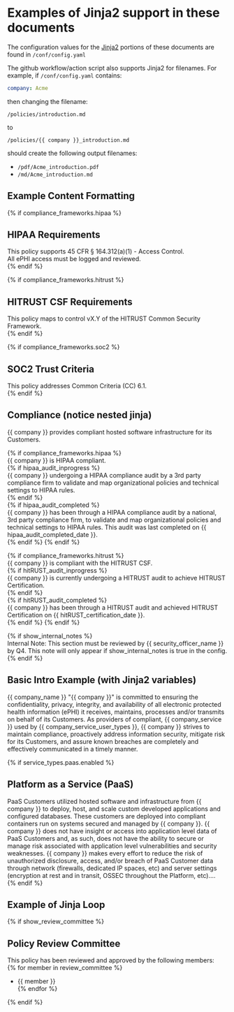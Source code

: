 # Examples of Jinja2 support in these documents

The configuration values for the [Jinja2](https://jinja.palletsprojects.com/en/stable/) portions of these documents are found in `/conf/config.yaml`

The github workflow/action script also supports Jinja2 for filenames. For example, if `/conf/config.yaml` contains:  
```yaml
company: Acme
```
then changing the filename:

   `/policies/introduction.md` 

to 

  `/policies/{{ company }}_introduction.md` 

should create the following output filenames:

* `/pdf/Acme_introduction.pdf`
* `/md/Acme_introduction.md`

## Example Content Formatting

{% if compliance_frameworks.hipaa %}
## HIPAA Requirements
This policy supports 45 CFR § 164.312(a)(1) \- Access Control.  
All ePHI access must be logged and reviewed.  
{% endif %}  

{% if compliance_frameworks.hitrust %}
## HITRUST CSF Requirements
This policy maps to control vX.Y of the HITRUST Common Security Framework.  
{% endif %}  

{% if compliance_frameworks.soc2 %}
## SOC2 Trust Criteria
This policy addresses Common Criteria (CC) 6.1.  
{% endif %}

## Compliance (notice nested jinja)
{{ company }} provides compliant hosted software infrastructure for its Customers.  

{% if compliance_frameworks.hipaa %}  
{{ company }} is HIPAA compliant.  
{% if hipaa_audit_inprogress %}  
{{ company }} undergoing a HIPAA compliance audit by a 3rd party compliance firm to validate and map organizational policies and technical settings to HIPAA rules.  
{% endif %}  
{% if hipaa_audit_completed %}   
{{ company }} has been through a HIPAA compliance audit by a national, 3rd party compliance firm, to validate and map organizational policies and technical settings to HIPAA rules. This audit was last completed on {{ hipaa_audit_completed_date }}.  
{% endif %}
{% endif %}  

{% if compliance_frameworks.hitrust %}  
{{ company }} is compliant with the HITRUST CSF.  
{% if hitRUST_audit_inprogress %}  
{{ company }} is currently undergoing a HITRUST audit to achieve HITRUST Certification.  
{% endif %}  
{% if hitRUST_audit_completed %}  
{{ company }} has been through a HITRUST audit and achieved HITRUST Certification on {{ hitRUST_certification_date }}.  
{% endif %}
{% endif %}  

{% if show_internal_notes %}  
Internal Note: This section must be reviewed by {{ security_officer_name }}  
by Q4. This note will only appear if show_internal_notes is true in the config.  
{% endif %}

## **Basic Intro Example (with Jinja2 variables)**
{{ company_name }} "{{ company }}" is committed to ensuring the confidentiality, privacy, integrity, and availability of all electronic protected health information (ePHI) it receives, maintains, processes and/or transmits on behalf of its Customers. As providers of compliant, {{ company_service }} used by {{ company_service_user_types }}, {{ company }} strives to maintain compliance, proactively address information security, mitigate risk for its Customers, and assure known breaches are completely and effectively communicated in a timely manner. 

{% if service_types.paas.enabled %}
## **Platform as a Service (PaaS)**
PaaS Customers utilized hosted software and infrastructure from {{ company }} to deploy, host, and scale custom developed applications and configured databases. These customers are deployed into compliant containers run on systems secured and managed by {{ company }}. {{ company }} does not have insight or access into application level data of PaaS Customers and, as such, does not have the ability to secure or manage risk associated with application level vulnerabilities and security weaknesses. {{ company }} makes every effort to reduce the risk of unauthorized disclosure, access, and/or breach of PaaS Customer data through network (firewalls, dedicated IP spaces, etc) and server settings (encryption at rest and in transit, OSSEC throughout the Platform, etc)....  
{% endif %}

## Example of Jinja Loop

{% if show\_review\_committee %}

## Policy Review Committee
This policy has been reviewed and approved by the following members:  
{% for member in review_committee %}

* {{ member }}  
{% endfor %}

{% endif %}